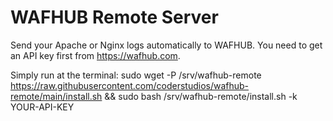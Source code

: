 # WAFHUB Remote Server

Send your Apache or Nginx logs automatically to WAFHUB. You need to get an API key first from https://wafhub.com.

Simply run at the terminal: sudo wget -P /srv/wafhub-remote https://raw.githubusercontent.com/coderstudios/wafhub-remote/main/install.sh && sudo bash /srv/wafhub-remote/install.sh -k YOUR-API-KEY